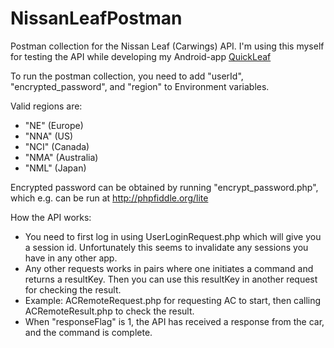 # NissanLeafPostman
Postman collection for the Nissan Leaf (Carwings) API. I'm using this myself for testing the API while developing my Android-app [QuickLeaf](https://play.google.com/store/apps/details?id=no.joymyr.quickleaf) 

To run the postman collection, you need to add "userId", "encrypted_password", and "region" to Environment variables.

Valid regions are:
* "NE" (Europe)
* "NNA" (US)
* "NCI" (Canada)
* "NMA" (Australia)
* "NML" (Japan)

Encrypted password can be obtained by running "encrypt_password.php", which e.g. can be run at http://phpfiddle.org/lite

How the API works:
* You need to first log in using UserLoginRequest.php which will give you a session id. Unfortunately this seems to invalidate any sessions you have in any other app.
* Any other requests works in pairs where one initiates a command and returns a resultKey. Then you can use this resultKey in another request for checking the result.
* Example: ACRemoteRequest.php for requesting AC to start, then calling ACRemoteResult.php to check the result.
* When "responseFlag" is 1, the API has received a response from the car, and the command is complete.
